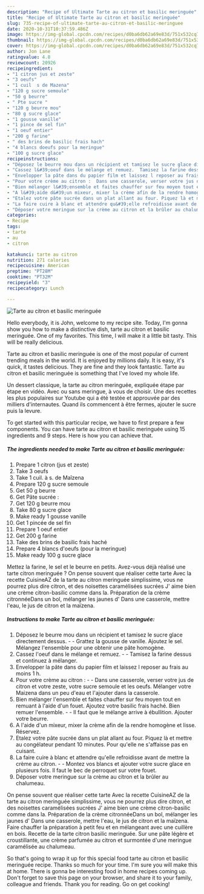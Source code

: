 ```yaml
---
description: "Recipe of Ultimate Tarte au citron et basilic meringuée"
title: "Recipe of Ultimate Tarte au citron et basilic meringuée"
slug: 735-recipe-of-ultimate-tarte-au-citron-et-basilic-meringuee
date: 2020-10-31T10:37:59.486Z
image: https://img-global.cpcdn.com/recipes/d0ba6db62a69e83d/751x532cq70/tarte-au-citron-et-basilic-meringuee-photo-principale-de-la-recette.jpg
thumbnail: https://img-global.cpcdn.com/recipes/d0ba6db62a69e83d/751x532cq70/tarte-au-citron-et-basilic-meringuee-photo-principale-de-la-recette.jpg
cover: https://img-global.cpcdn.com/recipes/d0ba6db62a69e83d/751x532cq70/tarte-au-citron-et-basilic-meringuee-photo-principale-de-la-recette.jpg
author: Jon Lane
ratingvalue: 4.8
reviewcount: 20926
recipeingredient:
- "1 citron jus et zeste"
- "3 oeufs"
- "1 cuil  s de Mazena"
- "120 g sucre semoule"
- "50 g beurre"
- " Pte sucre "
- "120 g beurre mou"
- "80 g sucre glace"
- "1 gousse vanille"
- "1 pince de sel fin"
- "1 oeuf entier"
- "200 g farine"
- " des brins de basilic frais hach"
- "4 blancs doeufs pour la meringue"
- "100 g sucre glace"
recipeinstructions:
- "Déposez le beurre mou dans un récipient et tamisez le sucre glace directement dessus.  Grattez la gousse de vanille. Ajoutez le sel. Mélangez l&#39;ensemble pour une obtenir une pâte homogène."
- "Cassez l&#39;oeuf dans le mélange et remuez.  Tamisez la farine dessus et continuez à mélanger."
- "Envelopper la pâte dans du papier film et laissez l reposer au frais au moins 1 h."
- "Pour votre crème au citron :  Dans une casserole, verser votre jus de citron et votre zeste, votre sucre semoule et les oeufs. Mélanger votre Maizena dans un peu d&#39;eau et l&#39;ajouter dans la casserole."
- "Bien mélanger l&#39;ensemble et faites chauffer sur feu moyen tout en remuant à l&#39;aide d&#39;un fouet. Ajoutez votre basilic frais haché. Bien remuer l&#39;ensemble.   Il faut que le mélange arrive à ébullition. Ajouter votre beurre."
- "A l&#39;aide d&#39;un mixeur, mixer la crème afin de la rendre homogène et lisse. Réservez."
- "Etalez votre pâte sucrée dans un plat allant au four. Piquez là et mettre au congélateur pendant 10 minutes. Pour qu&#39;elle ne s&#39;affaisse pas en cuisant."
- "La faire cuire à blanc et attendre qu&#39;elle refroidisse avant de mettre la crème au citron.  Montez vos blancs et ajouter votre sucre glace en plusieurs fois. Il faut le bec de perroquet sur votre fouet."
- "Déposer votre meringue sur la crème au citron et la brûler au chalumeau."
categories:
- Recipe
tags:
- tarte
- au
- citron

katakunci: tarte au citron 
nutrition: 271 calories
recipecuisine: American
preptime: "PT28M"
cooktime: "PT32M"
recipeyield: "3"
recipecategory: Lunch

---
```



![Tarte au citron et basilic meringuée](https://img-global.cpcdn.com/recipes/d0ba6db62a69e83d/751x532cq70/tarte-au-citron-et-basilic-meringuee-photo-principale-de-la-recette.jpg)

Hello everybody, it is John, welcome to my recipe site. Today, I'm gonna show you how to make a distinctive dish, tarte au citron et basilic meringuée. One of my favorites. This time, I will make it a little bit tasty. This will be really delicious.

Tarte au citron et basilic meringuée is one of the most popular of current trending meals in the world. It is enjoyed by millions daily. It is easy, it's quick, it tastes delicious. They are fine and they look fantastic. Tarte au citron et basilic meringuée is something that I've loved my whole life.

Un dessert classique, la tarte au citron meringuée, expliquée étape par étape en vidéo. Avec ou sans meringue, à vous de choisir. Une des recettes les plus populaires sur Youtube qui a été testée et approuvée par des milliers d&#39;internautes. Quand ils commencent à être fermes, ajouter le sucre puis la levure.


To get started with this particular recipe, we have to first prepare a few components. You can have tarte au citron et basilic meringuée using 15 ingredients and 9 steps. Here is how you can achieve that.

<!--inarticleads1-->

##### The ingredients needed to make Tarte au citron et basilic meringuée:

1. Prepare 1 citron (jus et zeste)
1. Take 3 oeufs
1. Take 1 cuil. à s. de Maîzena
1. Prepare 120 g sucre semoule
1. Get 50 g beurre
1. Get  Pâte sucrée :
1. Get 120 g beurre mou
1. Take 80 g sucre glace
1. Make ready 1 gousse vanille
1. Get 1 pincée de sel fin
1. Prepare 1 oeuf entier
1. Get 200 g farine
1. Take  des brins de basilic frais haché
1. Prepare 4 blancs d&#39;oeufs (pour la meringue)
1. Make ready 100 g sucre glace


Mettez la farine, le sel et le beurre en petits. Avez-vous déjà réalisé une tarte citron meringuée ? On pense souvent que réaliser cette tarte Avec la recette CuisineAZ de la tarte au citron meringuée simplissime, vous ne pourrez plus dire citron, et des noisettes caramélisées sucrées J&#39; aime bien une crème citron-basilic comme dans la. Préparation de la crème citronnéeDans un bol, mélanger les jaunes d&#39; Dans une casserole, mettre l&#39;eau, le jus de citron et la maïzena. 

<!--inarticleads2-->

##### Instructions to make Tarte au citron et basilic meringuée:

1. Déposez le beurre mou dans un récipient et tamisez le sucre glace directement dessus. -  - Grattez la gousse de vanille. Ajoutez le sel. Mélangez l&#39;ensemble pour une obtenir une pâte homogène.
1. Cassez l&#39;oeuf dans le mélange et remuez. -  - Tamisez la farine dessus et continuez à mélanger.
1. Envelopper la pâte dans du papier film et laissez l reposer au frais au moins 1 h.
1. Pour votre crème au citron : -  - Dans une casserole, verser votre jus de citron et votre zeste, votre sucre semoule et les oeufs. Mélanger votre Maizena dans un peu d&#39;eau et l&#39;ajouter dans la casserole.
1. Bien mélanger l&#39;ensemble et faites chauffer sur feu moyen tout en remuant à l&#39;aide d&#39;un fouet. Ajoutez votre basilic frais haché. Bien remuer l&#39;ensemble.  -  - Il faut que le mélange arrive à ébullition. Ajouter votre beurre.
1. A l&#39;aide d&#39;un mixeur, mixer la crème afin de la rendre homogène et lisse. Réservez.
1. Etalez votre pâte sucrée dans un plat allant au four. Piquez là et mettre au congélateur pendant 10 minutes. Pour qu&#39;elle ne s&#39;affaisse pas en cuisant.
1. La faire cuire à blanc et attendre qu&#39;elle refroidisse avant de mettre la crème au citron. -  - Montez vos blancs et ajouter votre sucre glace en plusieurs fois. Il faut le bec de perroquet sur votre fouet.
1. Déposer votre meringue sur la crème au citron et la brûler au chalumeau.


On pense souvent que réaliser cette tarte Avec la recette CuisineAZ de la tarte au citron meringuée simplissime, vous ne pourrez plus dire citron, et des noisettes caramélisées sucrées J&#39; aime bien une crème citron-basilic comme dans la. Préparation de la crème citronnéeDans un bol, mélanger les jaunes d&#39; Dans une casserole, mettre l&#39;eau, le jus de citron et la maïzena. Faire chauffer la préparation à petit feu et en mélangeant avec une cuillère en bois. Recette de la tarte citron basilic meringuée. Sur une pâte légère et croustillante, une crème parfumée au citron et surmontée d&#39;une meringue caramélisée au chalumeau. 

So that's going to wrap it up for this special food tarte au citron et basilic meringuée recipe. Thanks so much for your time. I'm sure you will make this at home. There is gonna be interesting food in home recipes coming up. Don't forget to save this page on your browser, and share it to your family, colleague and friends. Thank you for reading. Go on get cooking!
